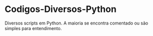 # Codigos-Diversos-Python
Diversos scripts em Python. A maioria se encontra comentado ou são simples para entendimento.
